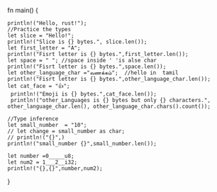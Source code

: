 
fn main() {
    
    println!("Hello, rust!");
    //Practice the types
    let slice = "Hello!";
    println!("Slice is {} bytes.", slice.len());
    let first_letter = "A";
    println!("Fisrt letter is {} bytes.",first_letter.len());
    let space = " "; //space inside ' 'is alse char
    println!("Fisrt letter is {} bytes.",space.len());
    let other_language_char ="வணக்கம்";  //hello in  tamil
    println!("Fisrt letter is {} bytes.",other_language_char.len());
    let cat_face = "👍";
     println!("Emoji is {} bytes.",cat_face.len());
     println!("other_Languages is {} bytes but only {} characters.", other_language_char.len(), other_language_char.chars().count());
    
    //Type inference
    let small_number  = "10";
    // let change = small_number as char;
    // println!("{}",)
    println!("small_number {}",small_number.len());
    
    let number =0_____u8;
    let num2 = 1___2__i32;
    println!("{},{}",number,num2);
    
}
